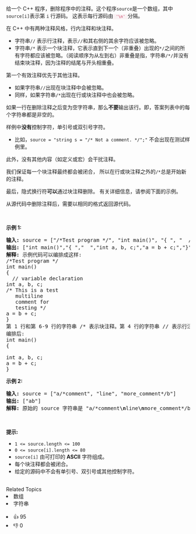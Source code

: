 <p>给一个 C++ 程序，删除程序中的注释。这个程序<code>source</code>是一个数组，其中<code>source[i]</code>表示第&nbsp;<code>i</code>&nbsp;行源码。&nbsp;这表示每行源码由<font color="#c7254e"><font face="Menlo, Monaco, Consolas, Courier New, monospace"><span style="font-size:12.6px"><span style="background-color:#f9f2f4"> <code>'\n'&nbsp;</code></span></span></font></font>分隔。</p>

<p>在 C++ 中有两种注释风格，行内注释和块注释。</p>

<ul> 
 <li>字符串<code>//</code> 表示行注释，表示<code>//</code>和其右侧的其余字符应该被忽略。</li> 
 <li>字符串<code>/*</code> 表示一个块注释，它表示直到下一个（非重叠）出现的<code>*/</code>之间的所有字符都应该被忽略。（阅读顺序为从左到右）非重叠是指，字符串<code>/*/</code>并没有结束块注释，因为注释的结尾与开头相重叠。</li> 
</ul>

<p>第一个有效注释优先于其他注释。</p>

<ul> 
 <li>如果字符串<code>//</code>出现在块注释中会被忽略。</li> 
 <li>同样，如果字符串<code>/*</code>出现在行或块注释中也会被忽略。</li> 
</ul>

<p>如果一行在删除注释之后变为空字符串，那么<strong>不要</strong>输出该行。即，答案列表中的每个字符串都是非空的。</p>

<p>样例中<strong>没有</strong>控制字符，单引号或双引号字符。</p>

<ul> 
 <li>比如，<code>source = "string s = "/* Not a comment. */";"</code> 不会出现在测试样例里。</li> 
</ul>

<p>此外，没有其他内容（如定义或宏）会干扰注释。</p>

<p>我们保证每一个块注释最终都会被闭合， 所以在行或块注释之外的<code>/*</code>总是开始新的注释。</p>

<p>最后，隐式换行符<strong>可以</strong>通过块注释删除。 有关详细信息，请参阅下面的示例。</p>

<p>从源代码中删除注释后，需要以相同的格式返回源代码。</p>

<p>&nbsp;</p>

<p><strong>示例&nbsp;1:</strong></p>

<pre>
<strong>输入:</strong> source = ["/*Test program */", "int main()", "{ ", "  // variable declaration ", "int a, b, c;", "/* This is a test", "   multiline  ", "   comment for ", "   testing */", "a = b + c;", "}"]
<strong>输出:</strong> ["int main()","{ ","  ","int a, b, c;","a = b + c;","}"]
<strong>解释:</strong> 示例代码可以编排成这样:
/*Test program */
int main()
{ 
  // variable declaration 
int a, b, c;
/* This is a test
   multiline  
   comment for 
   testing */
a = b + c;
}
第 1 行和第 6-9 行的字符串 /* 表示块注释。第 4 行的字符串 // 表示行注释。
编排后: 
int main()
{ 
  
int a, b, c;
a = b + c;
}</pre>

<p><strong>示例 2:</strong></p>

<pre>
<strong>输入:</strong> source = ["a/*comment", "line", "more_comment*/b"]
<strong>输出:</strong> ["ab"]
<strong>解释:</strong> 原始的 source 字符串是 "a/*comment<strong>\n</strong>line<strong>\n</strong>more_comment*/b", 其中我们用粗体显示了换行符。删除注释后，隐含的换行符被删除，留下字符串 "ab" 用换行符分隔成数组时就是 ["ab"].
</pre>

<p>&nbsp;</p>

<p><strong>提示:</strong></p>

<ul> 
 <li><code>1 &lt;= source.length &lt;= 100</code></li> 
 <li><code>0 &lt;= source[i].length &lt;= 80</code></li> 
 <li><code>source[i]</code>&nbsp;由可打印的 <strong>ASCII</strong> 字符组成。</li> 
 <li>每个块注释都会被闭合。</li> 
 <li>给定的源码中不会有单引号、双引号或其他控制字符。</li> 
</ul> 
<span style="display:block"><span style="height:0px"><span style="position:absolute"><span style="top:0px"><span style="left:-9999px"><span style="opacity:0"><span style="overflow:hidden">&nbsp;</span></span></span></span></span></span>​​​​​​</span>

<div><div>Related Topics</div><div><li>数组</li><li>字符串</li></div></div><br><div><li>👍 95</li><li>👎 0</li></div>